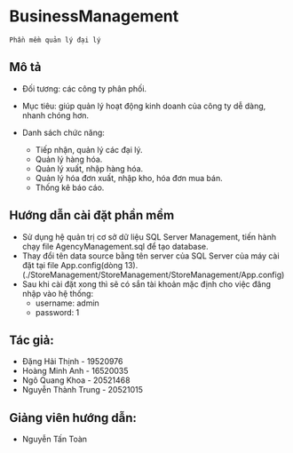 # BusinessManagement

 `Phần mềm quản lý đại lý`

## Mô tả

- Đối tương: các công ty phân phối.

- Mục tiêu: giúp quản lý hoạt động kinh doanh của công ty dễ dàng, nhanh chóng hơn.

- Danh sách chức năng:

  - Tiếp nhận, quản lý các đại lý.
  - Quản lý hàng hóa.
  - Quản lý xuất, nhập hàng hóa.
  - Quản lý hóa đơn xuất, nhập kho, hóa đơn mua bán.
  - Thống kê báo cáo.
## Hướng dẫn cài đặt phần mềm
- Sử dụng hệ quản trị cơ sở dữ liệu SQL Server Management, tiến hành chạy file AgencyManagement.sql để tạo database.
- Thay đổi tên data source bằng tên server của SQL Server của máy cài đặt tại file App.config(dòng 13). (./StoreManagement/StoreManagement/StoreManagement/App.config)
- Sau khi cài đặt xong thì sẽ có sắn tài khoản mặc định cho việc đăng nhập vào hệ thống:
   - username: admin
   - password: 1
## Tác giả:
  - Đặng Hải Thịnh - 19520976
  - Hoàng Minh Anh - 16520035
  - Ngô Quang Khoa - 20521468
  - Nguyễn Thành Trung - 20521015
## Giảng viên hướng dẫn:
  - Nguyễn Tấn Toàn
